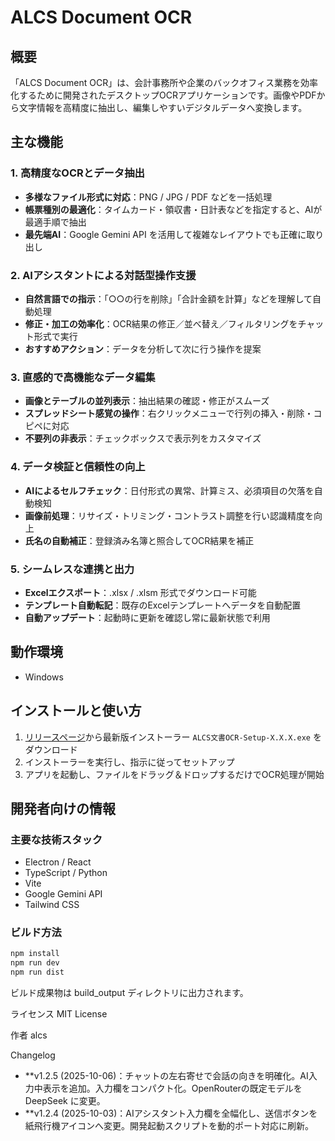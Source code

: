 # ALCS Document OCR

## 概要
「ALCS Document OCR」は、会計事務所や企業のバックオフィス業務を効率化するために開発されたデスクトップOCRアプリケーションです。画像やPDFから文字情報を高精度に抽出し、編集しやすいデジタルデータへ変換します。

## 主な機能

### 1. 高精度なOCRとデータ抽出
- **多様なファイル形式に対応**：PNG / JPG / PDF などを一括処理  
- **帳票種別の最適化**：タイムカード・領収書・日計表などを指定すると、AIが最適手順で抽出  
- **最先端AI**：Google Gemini API を活用して複雑なレイアウトでも正確に取り出し

### 2. AIアシスタントによる対話型操作支援
- **自然言語での指示**：「○○の行を削除」「合計金額を計算」などを理解して自動処理  
- **修正・加工の効率化**：OCR結果の修正／並べ替え／フィルタリングをチャット形式で実行  
- **おすすめアクション**：データを分析して次に行う操作を提案

### 3. 直感的で高機能なデータ編集
- **画像とテーブルの並列表示**：抽出結果の確認・修正がスムーズ  
- **スプレッドシート感覚の操作**：右クリックメニューで行列の挿入・削除・コピペに対応  
- **不要列の非表示**：チェックボックスで表示列をカスタマイズ

### 4. データ検証と信頼性の向上
- **AIによるセルフチェック**：日付形式の異常、計算ミス、必須項目の欠落を自動検知  
- **画像前処理**：リサイズ・トリミング・コントラスト調整を行い認識精度を向上  
- **氏名の自動補正**：登録済み名簿と照合してOCR結果を補正

### 5. シームレスな連携と出力
- **Excelエクスポート**：.xlsx / .xlsm 形式でダウンロード可能  
- **テンプレート自動転記**：既存のExcelテンプレートへデータを自動配置  
- **自動アップデート**：起動時に更新を確認し常に最新状態で利用

## 動作環境
- Windows

## インストールと使い方
1. [リリースページ](https://github.com/imaialcs/ALCS_document_OCR/releases)から最新版インストーラー `ALCS文書OCR-Setup-X.X.X.exe` をダウンロード  
2. インストーラーを実行し、指示に従ってセットアップ  
3. アプリを起動し、ファイルをドラッグ＆ドロップするだけでOCR処理が開始

## 開発者向けの情報

### 主要な技術スタック
- Electron / React
- TypeScript / Python
- Vite
- Google Gemini API
- Tailwind CSS

### ビルド方法
```bash
npm install
npm run dev
npm run dist
```
ビルド成果物は build_output ディレクトリに出力されます。

ライセンス
MIT License

作者
alcs

Changelog
- **v1.2.5 (2025-10-06)：チャットの左右寄せで会話の向きを明確化。AI入力中表示を追加。入力欄をコンパクト化。OpenRouterの既定モデルを DeepSeek に変更。
- **v1.2.4 (2025-10-03)：AIアシスタント入力欄を全幅化し、送信ボタンを紙飛行機アイコンへ変更。開発起動スクリプトを動的ポート対応に刷新。

